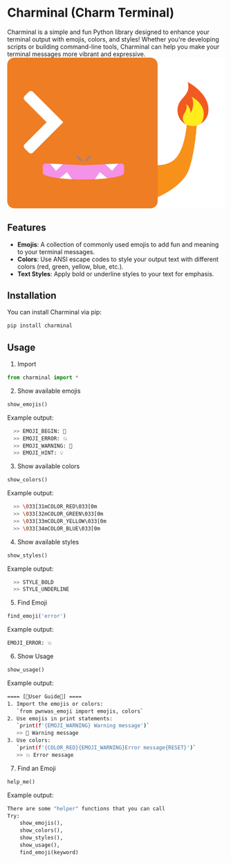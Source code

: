 # Charminal (Charm Terminal)

Charminal is a simple and fun Python library designed to enhance your terminal output with emojis, colors, and styles! Whether you're developing scripts or building command-line tools, Charminal can help you make your terminal messages more vibrant and expressive.
![Charminal-logo](./Charminal-v01.png)

## Features

- **Emojis**: A collection of commonly used emojis to add fun and meaning to your terminal messages.
- **Colors**: Use ANSI escape codes to style your output text with different colors (red, green, yellow, blue, etc.).
- **Text Styles**: Apply bold or underline styles to your text for emphasis.

## Installation

You can install Charminal via pip:

```bash
pip install charminal
```

## Usage
1. Import
```python
from charminal import *
```

2. Show available emojis
```python
show_emojis()
```
Example output:
```bash
  >> EMOJI_BEGIN: 🚀
  >> EMOJI_ERROR: 💥
  >> EMOJI_WARNING: 🚨
  >> EMOJI_HINT: 💡
```

3. Show available colors
```python
show_colors()
```
Example output:
```bash
  >> \033[31mCOLOR_RED\033[0m
  >> \033[32mCOLOR_GREEN\033[0m
  >> \033[33mCOLOR_YELLOW\033[0m
  >> \033[34mCOLOR_BLUE\033[0m
```

4. Show available styles
```python
show_styles()
```
Example output:
```bash
  >> STYLE_BOLD
  >> STYLE_UNDERLINE
```

5. Find Emoji
```python
find_emoji('error')
```
Example output:
```bash
EMOJI_ERROR: 💥
```

6. Show Usage
```python
show_usage()
```
Example output:
```bash
==== [🚀User Guide🚀] ====
1. Import the emojis or colors:
   `from pwnwas_emoji import emojis, colors`
2. Use emojis in print statements:
   `print(f'{EMOJI_WARNING} Warning message')`
   >> 🚨 Warning message
3. Use colors:
   `print(f'{COLOR_RED}{EMOJI_WARNING}Error message{RESET}')`
   >> 💥 Error message
```

7. Find an Emoji
```python
help_me()
```
Example output:
```python
There are some "helper" functions that you can call
Try:
    show_emojis(),
    show_colors(), 
    show_styles(),
    show_usage(),
    find_emoji(keyword)
```